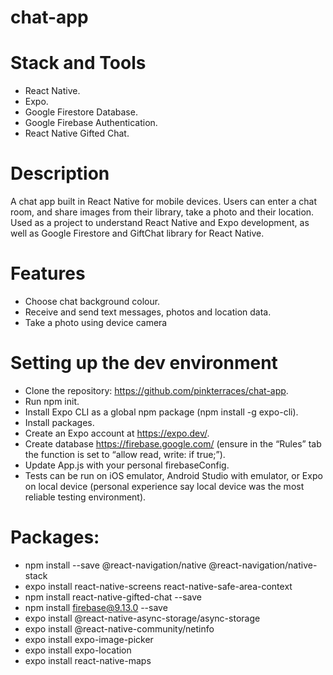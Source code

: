 # chat-app

# Stack and Tools

- React Native.
- Expo.
- Google Firestore Database.
- Google Firebase Authentication.
- React Native Gifted Chat.

# Description

A chat app built in React Native for mobile devices. Users can enter a chat room, and share images from their library, take a photo and their location. Used as a project to understand React Native and Expo development, as well as Google Firestore and GiftChat library for React Native.

# Features
- Choose chat background colour.
- Receive and send text messages, photos and location data.
- Take a photo using device camera

# Setting up the dev environment

- Clone the repository: https://github.com/pinkterraces/chat-app.
- Run npm init.
- Install Expo CLI as a global npm package (npm install -g expo-cli).
- Install packages.
- Create an Expo account at https://expo.dev/.
- Create database https://firebase.google.com/ (ensure in the “Rules” tab the function is set to “allow read, write: if true;”).
- Update App.js with your personal firebaseConfig.
- Tests can be run on iOS emulator, Android Studio with emulator, or Expo on local device (personal experience say local device was the most reliable testing environment).

# Packages:
- npm install --save @react-navigation/native @react-navigation/native-stack
- expo install react-native-screens react-native-safe-area-context
- npm install react-native-gifted-chat --save
- npm install firebase@9.13.0 --save
- expo install @react-native-async-storage/async-storage
- expo install @react-native-community/netinfo
- expo install expo-image-picker
- expo install expo-location
- expo install react-native-maps
